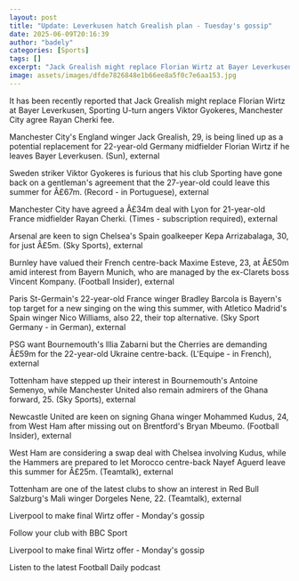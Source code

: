 ```yaml
---
layout: post
title: "Update: Leverkusen hatch Grealish plan - Tuesday's gossip"
date: 2025-06-09T20:16:39
author: "badely"
categories: [Sports]
tags: []
excerpt: "Jack Grealish might replace Florian Wirtz at Bayer Leverkusen, Sporting U-turn angers Viktor Gyokeres, Manchester City agree Rayan Cherki fee, plus mo"
image: assets/images/dfde7826848e1b66ee8a5f0c7e6aa153.jpg
---
```


It has been recently reported that Jack Grealish might replace Florian Wirtz at Bayer Leverkusen, Sporting U-turn angers Viktor Gyokeres, Manchester City agree Rayan Cherki fee.

Manchester City's England winger Jack Grealish, 29, is being lined up as a potential replacement for 22-year-old Germany midfielder Florian Wirtz if he leaves Bayer Leverkusen. (Sun), external

Sweden striker Viktor Gyokeres is furious that his club Sporting have gone back on a gentleman's agreement that the 27-year-old could leave this summer for Â£67m. (Record - in Portuguese), external

Manchester City have agreed a Â£34m deal with Lyon for 21-year-old France midfielder Rayan Cherki. (Times - subscription required), external

Arsenal are keen to sign Chelsea's Spain goalkeeper Kepa Arrizabalaga, 30, for just Â£5m. (Sky Sports), external

Burnley have valued their French centre-back Maxime Esteve, 23, at Â£50m amid interest from Bayern Munich, who are managed by the ex-Clarets boss Vincent Kompany. (Football Insider), external

Paris St-Germain's 22-year-old France winger Bradley Barcola is Bayern's top target for a new singing on the wing this summer, with Atletico Madrid's Spain winger Nico Williams, also 22, their top alternative. (Sky Sport Germany - in German), external

PSG want Bournemouth's Illia Zabarni but the Cherries are demanding Â£59m for the 22-year-old Ukraine centre-back. (L'Equipe - in French), external

Tottenham have stepped up their interest in Bournemouth's Antoine Semenyo, while Manchester United also remain admirers of the Ghana forward, 25. (Sky Sports), external

Newcastle United are keen on signing Ghana winger Mohammed Kudus, 24, from West Ham after missing out on Brentford's Bryan Mbeumo. (Football Insider), external

West Ham are considering a swap deal with Chelsea involving Kudus, while the Hammers are prepared to let Morocco centre-back Nayef Aguerd leave this summer for Â£25m. (Teamtalk), external

Tottenham are one of the latest clubs to show an interest in Red Bull Salzburg's Mali winger Dorgeles Nene, 22. (Teamtalk), external

Liverpool to make final Wirtz offer - Monday's gossip

Follow your club with BBC Sport

Liverpool to make final Wirtz offer - Monday's gossip

Listen to the latest Football Daily podcast

